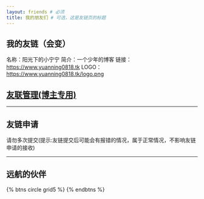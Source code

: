 ```yaml
---
layout: friends # 必须
title: 我的朋友们 # 可选，这是友链页的标题
---
```

## 我的友链（会变）
名称：阳光下的小宁宁
简介：一个少年的博客
链接：https://www.yuanning0818.tk
LOGO：https://www.yuanning0818.tk/logo.png

<!-- more -->

## [友联管理(博主专用)](https://admin.yuanning0818.tk/friends.html)

<div class="friends-group"><div id="friend-content" class="friend-content"></div></div>
<link rel="stylesheet" href="https://unpkg.com/qexo-friends/friends.css"/>
<script src="https://unpkg.com/qexo-friends/volantis/friends.js"></script>
<script>loadQexoFriends("friend-content", "https://admin.yuanning0818.tk")</script>

---

## 友链申请

请勿多次提交(提示:友链提交后可能会有报错的情况，属于正常情况，不影响友链申请的接收)

<div id="friends-api"></div>
<script src="https://unpkg.com/qexo-friends/friends-api.js"></script>
<script>qexo_friend_api("friends-api","https://admin.yuanning0818.tk");</script>

---

## 远航的伙伴

{% btns circle grid5 %}
{% endbtns %}
